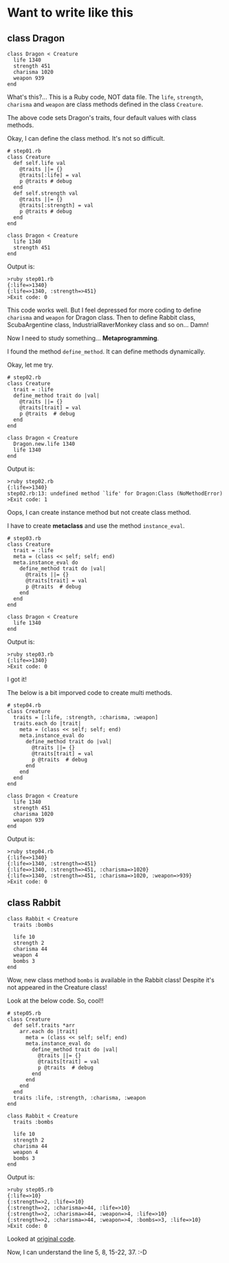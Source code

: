 Want to write like this
=======================

class Dragon
------------

	class Dragon < Creature
	  life 1340
	  strength 451
	  charisma 1020
	  weapon 939
	end

What's this?... This is a Ruby code, NOT data file. The `life`, `strength`, `charisma` and `weapon` are class methods defined in the class `Creature`.

The above code sets Dragon's traits, four default values with class methods.

Okay, I can define the class method. It's not so difficult.

	# step01.rb
	class Creature
	  def self.life val
	    @traits ||= {}
	    @traits[:life] = val
	    p @traits # debug
	  end
	  def self.strength val
	    @traits ||= {}
	    @traits[:strength] = val
	    p @traits # debug
	  end
	end
	
	class Dragon < Creature
	  life 1340
	  strength 451
	end

Output is:

	>ruby step01.rb
	{:life=>1340}
	{:life=>1340, :strength=>451}
	>Exit code: 0

This code works well. But I feel depressed for more coding to define `charisma` and `weapon` for Dragon class. Then to define Rabbit class, ScubaArgentine class, IndustrialRaverMonkey class and so on... Damn!

Now I need to study something... **Metaprogramming**.

I found the method `define_method`. It can define methods dynamically.

Okay, let me try.

	# step02.rb
	class Creature
	  trait = :life
	  define_method trait do |val|
	    @traits ||= {}
	    @traits[trait] = val
	    p @traits  # debug
	  end
	end
	
	class Dragon < Creature
	  Dragon.new.life 1340
	  life 1340
	end

Output is:

	>ruby step02.rb
	{:life=>1340}
	step02.rb:13: undefined method `life' for Dragon:Class (NoMethodError)
	>Exit code: 1

Oops, I can create instance method but not create class method.

I have to create **metaclass** and use the method `instance_eval`.

	# step03.rb
	class Creature
	  trait = :life
	  meta = (class << self; self; end)
	  meta.instance_eval do
	    define_method trait do |val|
	      @traits ||= {}
	      @traits[trait] = val
	      p @traits  # debug
	    end
	  end
	end
	
	class Dragon < Creature
	  life 1340
	end

Output is:

	>ruby step03.rb
	{:life=>1340}
	>Exit code: 0

I got it!

The below is a bit imporved code to create multi methods.

	# step04.rb
	class Creature
	  traits = [:life, :strength, :charisma, :weapon]
	  traits.each do |trait|
	    meta = (class << self; self; end)
	    meta.instance_eval do
	      define_method trait do |val|
	        @traits ||= {}
	        @traits[trait] = val
	        p @traits  # debug
	      end
	    end
	  end
	end
	
	class Dragon < Creature
	  life 1340
	  strength 451
	  charisma 1020
	  weapon 939
	end
	  

Output is:

	>ruby step04.rb
	{:life=>1340}
	{:life=>1340, :strength=>451}
	{:life=>1340, :strength=>451, :charisma=>1020}
	{:life=>1340, :strength=>451, :charisma=>1020, :weapon=>939}
	>Exit code: 0


class Rabbit
------------

	class Rabbit < Creature
	  traits :bombs
	
	  life 10
	  strength 2
	  charisma 44
	  weapon 4
	  bombs 3
	end

Wow, new class method `bombs` is available in the Rabbit class! Despite it's not appeared in the Creature class!

Look at the below code. So, cool!!

	# step05.rb
	class Creature
	  def self.traits *arr
	    arr.each do |trait|
	      meta = (class << self; self; end)
	      meta.instance_eval do
	        define_method trait do |val|
	          @traits ||= {}
	          @traits[trait] = val
	          p @traits  # debug
	        end
	      end
	    end
	  end
	  traits :life, :strength, :charisma, :weapon
	end
	
	class Rabbit < Creature
	  traits :bombs
	
	  life 10
	  strength 2
	  charisma 44
	  weapon 4
	  bombs 3
	end

Output is:

	>ruby step05.rb
	{:life=>10}
	{:strength=>2, :life=>10}
	{:strength=>2, :charisma=>44, :life=>10}
	{:strength=>2, :charisma=>44, :weapon=>4, :life=>10}
	{:strength=>2, :charisma=>44, :weapon=>4, :bombs=>3, :life=>10}
	>Exit code: 0


Looked at [original code](http://github.com/ashbb/dwemthys_array_study_note/tree/master/whys_code/dwemthy.rb).

Now, I can understand the line 5, 8, 15-22, 37. :-D

